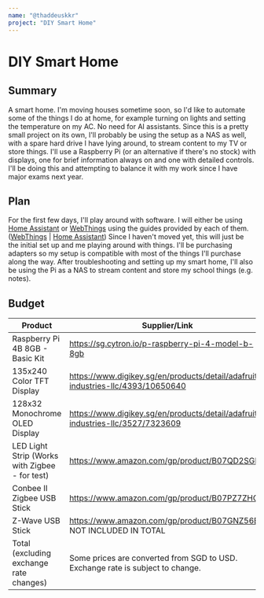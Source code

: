 ```yaml
---
name: "@thaddeuskkr"
project: "DIY Smart Home"
---
```


# DIY Smart Home

## Summary

A smart home. I'm moving houses sometime soon, so I'd like to automate some of the things I do at home, for example turning on lights and setting the temperature on my AC. No need for AI assistants. Since this is a pretty small project on its own, I'll probably be using the setup as a NAS as well, with a spare hard drive I have lying around, to stream content to my TV or store things. I'll use a Raspberry Pi (or an alternative if there's no stock) with displays, one for brief information always on and one with detailed controls. I'll be doing this and attempting to balance it with my work since I have major exams next year.

## Plan

For the first few days, I'll play around with software. I will either be using [Home Assistant](https://www.home-assistant.io/) or [WebThings](https://webthings.io/) using the guides provided by each of them. ([WebThings](https://webthings.io/docs/gateway-getting-started-guide.html) | [Home Assistant](https://www.home-assistant.io/installation/raspberrypi)) Since I haven't moved yet, this will just be the initial set up and me playing around with things. I'll be purchasing adapters so my setup is compatible with most of the things I'll purchase along the way. After troubleshooting and setting up my smart home, I'll also be using the Pi as a NAS to stream content and store my school things (e.g. notes).

## Budget

| Product                                        | Supplier/Link                                                                             | Cost     |
| ---------------------------------------------- | ----------------------------------------------------------------------------------------- | -------- |
| Raspberry Pi 4B 8GB - Basic Kit                | https://sg.cytron.io/p-raspberry-pi-4-model-b-8gb                                         | $130.00  |
| 135x240 Color TFT Display                      | https://www.digikey.sg/en/products/detail/adafruit-industries-llc/4393/10650640           | $25.65   |
| 128x32 Monochrome OLED Display                 | https://www.digikey.sg/en/products/detail/adafruit-industries-llc/3527/7323609            | $25.65   |
| LED Light Strip (Works with Zigbee - for test) | https://www.amazon.com/gp/product/B07QD2SGDB                                              | $49.77   |
| Conbee II Zigbee USB Stick                     | https://www.amazon.com/gp/product/B07PZ7ZHG5                                              | $33.60   |
| Z-Wave USB Stick                               | https://www.amazon.com/gp/product/B07GNZ56BK                        NOT INCLUDED IN TOTAL | $39.71   | 
| Total (excluding exchange rate changes)        | Some prices are converted from SGD to USD. Exchange rate is subject to change.            | $264.67  |
